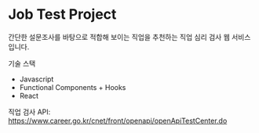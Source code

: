 # Job Test Project
간단한 설문조사를 바탕으로 적합해 보이는 직업을 추천하는 직업 심리 검사 웹 서비스입니다.

기술 스택
- Javascript
- Functional Components + Hooks
- React

직업 검사 API: https://www.career.go.kr/cnet/front/openapi/openApiTestCenter.do
